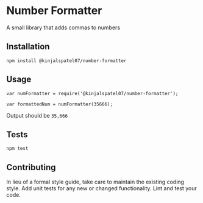 Number Formatter
=========

A small library that adds commas to numbers

## Installation

  `npm install @kinjalspatel07/number-formatter`

## Usage

    var numFormatter = require('@kinjalspatel07/number-formatter');

    var formattedNum = numFormatter(35666);
  
  
  Output should be `35,666`


## Tests

  `npm test`

## Contributing

In lieu of a formal style guide, take care to maintain the existing coding style. Add unit tests for any new or changed functionality. Lint and test your code.